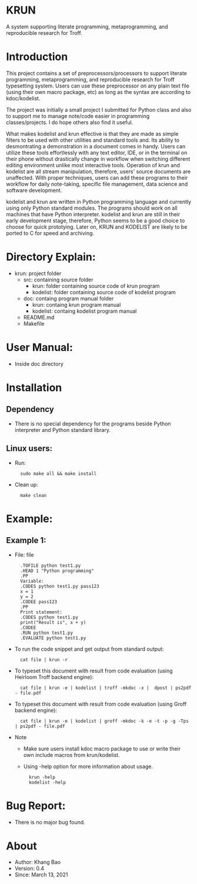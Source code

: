 # KRUN
A system supporting literate programming, metaprogramming, and reproducible research for Troff.

# Introduction
This project contains a set of preprocessors/processors to support literate programming, metaprogramming, and reproducible research for Troff typesetting system.
Users can use these preprocessor on any plain text file (using their own macro package, etc) as long as the syntax are according to kdoc/kodelist.

The project was initially a small project I submitted for Python class and also to support me to manage note/code easier in programming classes/projects.
I do hope others also find it useful.

What makes kodelist and krun effective is that they are made as simple filters to be used with other utilities and standard tools and.
Its ability to desmontrating a demonstration in a document comes in handy.
Users can utilize these tools effortlessly with any text editor, IDE, or in the terminal on their phone without drastically change in workflow when switching different editing environment unlike most interactive tools.
Operation of krun and kodelist are all stream manipulation, therefore, users' source documents are unaffected.
With proper techniques, users can add these programs to their workflow for daily note-taking, specific file management, data science and software development.

kodelist and krun are written in Python programming language and currently using only Python standard modules.
The programs should work on all machines that have Python interpreter.
kodelist and krun are still in their early development stage, therefore, Python seems to be a good choice to choose for quick prototying.
Later on, KRUN and KODELIST are likely to be ported to C for speed and archiving.

# Directory Explain:

* krun: project folder
    * src: containing source folder
        * krun: folder containing source code of krun program
        * kodelist: folder containing source code of kodelist program
    * doc: containg program manual folder
        * krun: containg krun program manual
        * kodelist: containg kodelist program manual
    * README.md
    * Makefile

# User Manual:
* Inside doc directory


# Installation
## Dependency
* There is no special dependency for the programs beside Python interpreter and Python standard library.

## Linux users:
* Run:

        sudo make all && make install

* Clean up:

        make clean


# Example:
## Example 1:

* File: file

        .TOFILE python test1.py
        .HEAD 1 "Python programming"
        .PP
        Variable:
        .CODES python test1.py pass123
        x = 1
        y = 2
        .CODEE pass123
        .PP
        Print statement:
        .CODES python test1.py
        print("Result is", x + y)
        .CODEE
        .RUN python test1.py
        .EVALUATE python test1.py

* To run the code snippet and get output from standard output:

        cat file | krun -r


* To typeset this document with result from code evaluation (using Heirloom Troff backend engine):

        cat file | krun -e | kodelist | troff -mkdoc -x |  dpost | ps2pdf - file.pdf

* To typeset this document with result from code evaluation (using Groff backend engine):

        cat file | krun -e | kodelist | groff -mkdoc -k -e -t -p -g -Tps | ps2pdf - file.pdf

* Note
    * Make sure users install kdoc macro package to use or write their own include macros from krun/kodelist.
    * Using -help option for more information about usage.

            krun -help
            kodelist -help


# Bug Report:
* There is no major bug found.


# About
* Author: Khang Bao
* Version: 0.4
* Since: March 13, 2021
